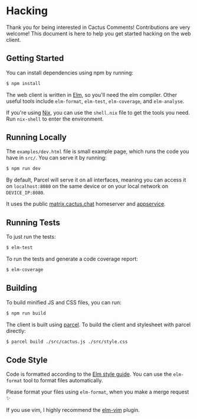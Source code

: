 # Hacking

Thank you for being interested in Cactus Comments!
Contributions are very welcome!
This document is here to help you get started hacking on the web client.


## Getting Started

You can install dependencies using npm by running:

```sh
$ npm install
```

The web client is written in [Elm](https://elm-lang.org/), so you'll need the elm compiler.
Other useful tools include `elm-format`, `elm-test`, `elm-coverage`, and `elm-analyse`.

If you're using [Nix](https://nixos.org), you can use the `shell.nix` file to get the tools you need.
Run `nix-shell` to enter the environment.


## Running Locally

The `examples/dev.html` file is small example page, which runs the code you have in `src/`.
You can serve it by running:

```sh
$ npm run dev
```

By default, Parcel will serve it on all interfaces, meaning you can access it on `localhost:8080` on the same device or on your local network on `DEVICE_IP:8080`.

It uses the public [matrix.cactus.chat](https://matrix.cactus.chat:8448) homeserver and
[appservice](https://gitlab.com/cactus-comments/cactus-appservice).


## Running Tests

To just run the tests:

```sh
$ elm-test
```

To run the tests and generate a code coverage report:

```sh
$ elm-coverage
```


## Building

To build minified JS and CSS files, you can run:

```sh
$ npm run build
```

The client is built using [parcel](https://parceljs.org/).
To build the client and stylesheet with parcel directly:

```sh
$ parcel build ./src/cactus.js ./src/style.css
```


## Code Style

Code is formatted according to the [Elm style guide](https://elm-lang.org/docs/style-guide).
You can use the `elm-format` tool to format files automatically.

Please format your files using `elm-format`, when you make a merge request ✨

If you use vim, I highly recommend the [elm-vim](https://github.com/ElmCast/elm-vim) plugin.
